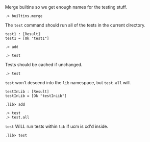 Merge builtins so we get enough names for the testing stuff.

```ucm:hide
.> builtins.merge
```

The `test` command should run all of the tests in the current directory.

```unison
test1 : [Result]
test1 = [Ok "test1"]
```

```ucm:hide
.> add
```

```ucm
.> test
```

Tests should be cached if unchanged.

```ucm
.> test
```

`test` won't descend into the `lib` namespace, but `test.all` will.

```unison
testInLib : [Result]
testInLib = [Ok "testInLib"]
```

```ucm:hide
.lib> add
```

```ucm
.> test
.> test.all
```

`test` WILL run tests within `lib` if ucm is cd'd inside.

```ucm
.lib> test
```
